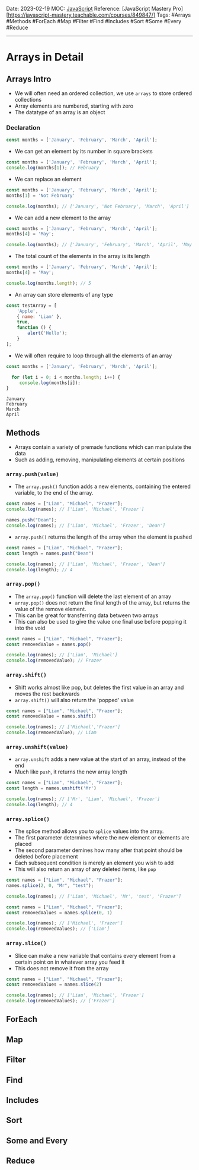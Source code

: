Date: 2023-02-19
MOC: [JavaScript](../../1.%20MOC/JavaScript.md)
Reference: [JavaScript Mastery Pro][https://javascript-mastery.teachable.com/courses/849847/]
Tags: #Arrays #Methods #ForEach #Map #Filter #Find #Includes #Sort #Some #Every #Reduce

---
# Arrays in Detail

## Arrays Intro
* We will often need an ordered collection, we use `arrays` to store ordered collections
* Array elements are numbered, starting with zero
* The datatype of an array is an object

### Declaration
```JavaScript
const months = ['January', 'February', 'March', 'April'];
```

* We can get an element by its number in square brackets
```JavaScript
const months = ['January', 'February', 'March', 'April'];
console.log(months[1]); // February
```

* We can replace an element
```JavaScript
const months = ['January', 'February', 'March', 'April'];
months[1] = 'Not February'

console.log(months); // ['January', 'Not February', 'March', 'April']
```

* We can add a new element to the array
```JavaScript
const months = ['January', 'February', 'March', 'April'];
months[4] = 'May';

console.log(months); // ['January', 'February', 'March', 'April', 'May']
```

* The total count of the elements in the array is its length
```JavaScript
const months = ['January', 'February', 'March', 'April'];
months[4] = 'May';

console.log(months.length); // 5
```

* An array can store elements of any type
```JavaScript
const testArray = [
    'Apple',
    { name: 'Liam' },
    true,
    function () {
        alert('Hello');
    }
];
```

* We will often require to loop through all the elements of an array
```JavaScript
const months = ['January', 'February', 'March', 'April'];

  for (let i = 0; i < months.length; i++) {
	 console.log(months[i]);
}
```
```console
January
February
March
April
```

## Methods
* Arrays contain a variety of premade functions which can manipulate the data
* Such as adding, removing, manipulating elements at certain positions

### `array.push(value)`
* The `array.push()` function adds a new elements, containing the entered variable, to the end of the array.
```JavaScript
const names = ["Liam", "Michael", "Frazer"];
console.log(names); // ['Liam', 'Michael', 'Frazer']

names.push("Dean");
console.log(names); // ['Liam', 'Michael', 'Frazer', 'Dean']
```
* `array.push()` returns the length of the array when the element is pushed
```JavaScript
const names = ["Liam", "Michael", "Frazer"];
const length = names.push("Dean")

console.log(names); // ['Liam', 'Michael', 'Frazer', 'Dean']
console.log(length); // 4
```

### `array.pop()`
* The `array.pop()` function will delete the last element of an array
* `array.pop()` does not return the final length of the array, but returns the value of the remove element.
* This can be great for transferring data between two arrays
* This can also be used to give the value one final use before popping it into the void
```JavaScript
const names = ["Liam", "Michael", "Frazer"];
const removedValue = names.pop()

console.log(names); // ['Liam', 'Michael']
console.log(removedValue); // Frazer
```

### `array.shift()`
* Shift works almost like pop, but deletes the first value in an array and moves the rest backwards
* `array.shift()` will also return the 'popped' value
```JavaScript
const names = ["Liam", "Michael", "Frazer"];
const removedValue = names.shift()

console.log(names); // ['Michael','Frazer']
console.log(removedValue); // Liam
```

### `array.unshift(value)`
* `array.unshift` adds a new value at the start of an array, instead of the end
* Much like `push`, it returns the new array length
```JavaScript
const names = ["Liam", "Michael", "Frazer"];
const length = names.unshift('Mr')

console.log(names); // ['Mr', 'Liam', 'Michael', 'Frazer']
console.log(length); // 4
```

### `array.splice()`
* The splice method allows you to `splice` values into the array.
* The first parameter determines where the new element or elements are placed
* The second parameter demines how many after that point should be deleted before placement
* Each subsequent condition is merely an element you wish to add
* This will also return an array of any deleted items, like `pop`
```JavaScript
const names = ["Liam", "Michael", "Frazer"];
names.splice(2, 0, "Mr", "test");

console.log(names); // ['Liam', 'Michael', 'Mr', 'test', 'Frazer']
```
```JavaScript
const names = ["Liam", "Michael", "Frazer"];
const removedValues = names.splice(0, 1)

console.log(names); // ['Michael', 'Frazer']
console.log(removedValues); // ['Liam']
```

### `array.slice()`
* Slice can make a new variable that contains every element from a certain point on in whatever array you feed it
* This does not remove it from the array
```JavaScript
const names = ["Liam", "Michael", "Frazer"];
const removedValues = names.slice(2)

console.log(names); // ['Liam', 'Michael', 'Frazer']
console.log(removedValues); // ['Frazer']
```


## ForEach

## Map

## Filter

## Find

## Includes

## Sort

## Some and Every

## Reduce